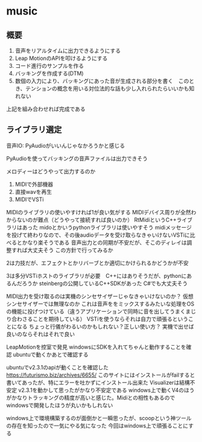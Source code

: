# music

## 概要
1. 音声をリアルタイムに出力できるようにする
2. Leap MotionのAPIを叩けるようにする
3. コード進行のサンプルを作る
4. バッキングを作成する(DTM)
5. 数個の入力により、バッキングにあった音が生成される部分を書く　このとき、テンションの概念を用いる対位法的な話も少し入れられたらいいかも知れない

上記を組み合わせれば完成である

## ライブラリ選定

音声IO: PyAudioがいいんじゃなかろうかと感じる

PyAudioを使ってバッキングの音声ファイルは出力できそう

メロディーはどうやって出力するのか

1. MIDIで外部機器
2. 直接wavを再生
3. MIDIでVSTi

MIDIのライブラリの使いやすければ1が良い気がする
MIDIデバイス周りが全然わからないのが難点（どうやって接続すれば良いのか）
RtMidiというC++ライブラリはあった
midoとかいうpythonライブラリは使いやすそう
midiメッセージを投げて終わりなので、その後audioデータを受け取らなきゃいけないVSTiに比べるとかなり楽そうである
音声出力との同期が不安だが、そこのディレイは調整すれば大丈夫そう
この方針で行ってみるか

2は力技だが、エフェクトとかリバーブとか適切にかけられるかどうかが不安

3は多分VSTiホストのライブラリが必要　C++にはありそうだが、pythonにあるんだろうか
steinbergの公開しているC++SDKがあった C#でも大丈夫そう

MIDI出力を受け取るのは実機のシンセサイザーじゃなきゃいけないのか？
仮想シンセサイザーでは無理なのか
これは音声ををミックスするみたいな処理をOSの機能に投げつけている（違うアプリケーションで同時に音を出してうまくまじり合わさることを期待している）
VSTiを使うならそれは自力で頑張るということになる
ちょっと行儀がわるいのかもしれない？正しい使い方？
実機で出せば良いのならそれはそれで良い

LeapMotionを控室で発見
windowsにSDKを入れてちゃんと動作することを確認
ubuntuで動くかあとで確認する

ubuntuでv2.3.1のapiが動くことを確認した
<https://futurismo.biz/archives/6655/>
このサイトにはインストールがfailすると書いてあったが、特にエラーを吐かずにインストール出来た
Visualizerは結構不安定
v2.3.1を動かして思ったがかなり不安定である
windows上で動くV4のほうがかなりトラッキングの精度が高いと感じた。Midiとの相性もあるのでwindowsで開発したほうが丸いかもしれない

windows上で環境構築するのが面倒かと一瞬思ったが、scoopという神ツールの存在を知ったので一気にやる気になった
今回はwindows上で頑張ることにする